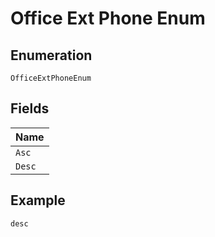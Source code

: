 
# Office Ext Phone Enum

## Enumeration

`OfficeExtPhoneEnum`

## Fields

| Name |
|  --- |
| `Asc` |
| `Desc` |

## Example

```
desc
```

